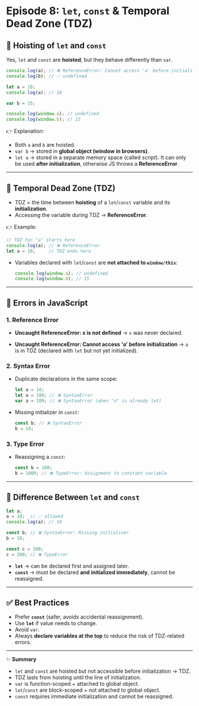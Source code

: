 # Episode 8: `let`, `const` & Temporal Dead Zone (TDZ)

## 🔹 Hoisting of `let` and `const`
Yes, `let` and `const` are **hoisted**, but they behave differently than `var`.

```js
console.log(a); // ❌ ReferenceError: Cannot access 'a' before initialization
console.log(b); // ✅ undefined

let a = 10;
console.log(a); // 10

var b = 15;

console.log(window.a); // undefined
console.log(window.b); // 15
````

👉 Explanation:

* Both `a` and `b` are hoisted.
* `var b` → stored in **global object (window in browsers)**.
* `let a` → stored in a separate memory space (called *script*).
  It can only be used **after initialization**, otherwise JS throws a **ReferenceError**.

---

## 🔹 Temporal Dead Zone (TDZ)

* TDZ = the time between **hoisting** of a `let`/`const` variable and its **initialization**.
* Accessing the variable during TDZ → **ReferenceError**.

👉 Example:

```js
// TDZ for "a" starts here
console.log(a); // ❌ ReferenceError
let a = 10;     // TDZ ends here
```

* Variables declared with `let`/`const` are **not attached to `window/this`**:

  ```js
  console.log(window.a); // undefined
  console.log(window.b); // 15
  ```

---

## 🔹 Errors in JavaScript

### 1. Reference Error

* **Uncaught ReferenceError: x is not defined**
  → `x` was never declared.

* **Uncaught ReferenceError: Cannot access 'a' before initialization**
  → `a` is in TDZ (declared with `let` but not yet initialized).

### 2. Syntax Error

* Duplicate declarations in the same scope:

  ```js
  let a = 10;
  let a = 100; // ❌ SyntaxError
  var a = 100; // ❌ SyntaxError (when "a" is already let)
  ```

* Missing initializer in `const`:

  ```js
  const b; // ❌ SyntaxError
  b = 10;
  ```

### 3. Type Error

* Reassigning a `const`:

  ```js
  const b = 100;
  b = 1000; // ❌ TypeError: Assignment to constant variable
  ```

---

## 🔹 Difference Between `let` and `const`

```js
let a;
a = 10;  // ✅ allowed
console.log(a); // 10

const b; // ❌ SyntaxError: Missing initializer
b = 10;

const c = 100;
c = 200; // ❌ TypeError
```

* **`let`** → can be declared first and assigned later.
* **`const`** → must be declared **and initialized immediately**, cannot be reassigned.

---

## ✅ Best Practices

* Prefer **`const`** (safer, avoids accidental reassignment).
* Use **`let`** if value needs to change.
* Avoid `var`.
* Always **declare variables at the top** to reduce the risk of TDZ-related errors.

---

✨ **Summary**

* `let` and `const` are hoisted but not accessible before initialization → TDZ.
* TDZ lasts from hoisting until the line of initialization.
* `var` is function-scoped + attached to global object.
* `let`/`const` are block-scoped + not attached to global object.
* `const` requires immediate initialization and cannot be reassigned.

